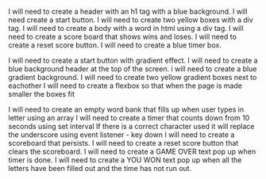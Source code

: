 <!-- HTML -->
I will need to create a header with an h1 tag with a blue background.
I will need create a start button.
I will need to create two yellow boxes with a div tag.
I will need to create a body with a word in html using a div tag.
I will need to create a score board that shows wins and loses.
I will need to create a reset score button.
I will need to create a blue timer box.

<!-- CSS -->
I will need to create a start button with gradient effect.
I will need to create a blue background header at the top of the screen.
i will need to create a blue gradient background.
I will need to create two yellow gradient boxes next to eachother
I will need to create a flexbox so that when the page is made smaller the boxes fit

<!-- JAVASCRIPT -->
I will need to create an empty word bank that fills up when user types in letter using an array
I will need to create a timer that counts down from 10 seconds using set interval
If there is a correct character used it will replace the underscore using event listener - key down
I will need to create a scoreboard that persists.
I will need to create a reset score button that clears the scoreboard.
I will need to create a GAME OVER text pop up when timer is done.
I will need to create a YOU WON text pop up when all the letters have been filled out and the time has not run out.